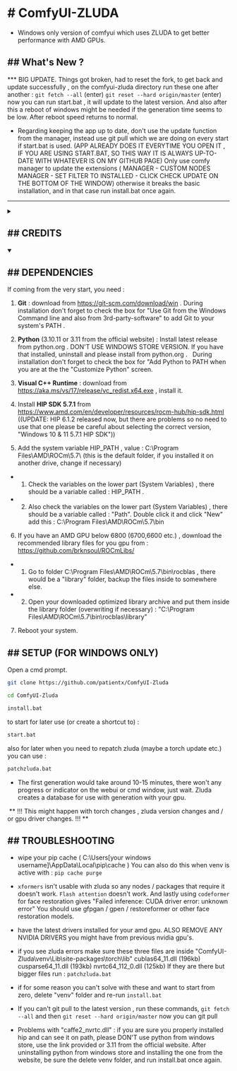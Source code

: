 <h1># ComfyUI-ZLUDA</h1>

* Windows only version of comfyui which uses ZLUDA to get better performance with AMD GPUs.

<h2>## What's New ?</h2>

*** BIG UPDATE. Things got broken, had to reset the fork, to get back and update successfully , on the comfyui-zluda directory run these one after another : ``` git fetch --all ``` (enter) ``` git reset --hard origin/master ``` (enter) now you can run start.bat , it will update to the latest version. And also after this a reboot of windows might be needed if the generation time seems to be low. After reboot speed returns to normal.

* Regarding keeping the app up to date, don't use the update function from the manager, instead use git pull which we are doing on every start if start.bat is used. (APP ALREADY DOES IT EVERYTIME YOU OPEN IT , IF YOU ARE USING START.BAT, SO THIS WAY IT IS ALWAYS UP-TO-DATE WITH WHATEVER IS ON MY GITHUB PAGE)  Only use comfy manager to update the extensions  ( MANAGER - CUSTOM NODES MANAGER - SET FILTER TO INSTALLED - CLICK CHECK UPDATE ON THE BOTTOM OF THE WINDOW) otherwise it breaks the basic installation, and in that case run install.bat once again.
---

<details>
 <summary><h2>## CREDITS</h2></summary>
 
- comfyui (https://github.com/comfyanonymous/ComfyUI)
- Zluda wiki from sdnext (https://github.com/vladmandic/automatic/wiki/ZLUDA)
- brknsoul for rocm libraries (https://github.com/brknsoul/ROCmLibs)
- lshqqytiger (https://github.com/lshqqytiger/ZLUDA)
- LeagueRaINi (https://github.com/LeagueRaINi/ComfyUI)
- ComfyUI-Manager (https://github.com/ltdrdata/ComfyUI-Manager)
 </details>

<details open>
 <summary><h2>## DEPENDENCIES</h2></summary>

If coming from the very start, you need :

1. **Git** : download from https://git-scm.com/download/win .
	During installation don't forget to check the box for "Use Git from the Windows Command line and also from 3rd-party-software" to add Git to your system's PATH .

2. **Python** (3.10.11 or 3.11 from the official website) : Install latest release from python.org .  DON'T USE WINDOWS STORE VERSION. If you have that installed, uninstall and please install from python.org .
	  During installation don't forget to check the box for "Add Python to PATH when you are at the the "Customize Python" screen.

3. **Visual C++ Runtime** : download from https://aka.ms/vs/17/release/vc_redist.x64.exe , install it.

4. Install **HIP SDK 5.7.1** from https://www.amd.com/en/developer/resources/rocm-hub/hip-sdk.html ((UPDATE: HIP 6.1.2 released now, but there are problems so no need to use that one please be careful about selecting the correct version, "Windows 10 & 11	5.7.1	HIP SDK"))

5.  Add the system variable HIP_PATH , value : C:\\Program Files\\AMD\\ROCm\\5.7\\ (this is the default folder, if you installed it on another drive, change if necessary)

- 	1. Check the variables on the lower part (System Variables) , there should be a variable called : HIP_PATH .
- 	2. Also check the variables on the lower part (System Variables) , there should be a variable called : "Path".	   Double click it and click "New" add this : C:\Program Files\AMD\ROCm\5.7\bin
	
6. If you have an AMD GPU below 6800 (6700,6600 etc.) , download the recommended library files for you gpu from : https://github.com/brknsoul/ROCmLibs/

- 	1. Go to folder C:\Program Files\AMD\ROCm\5.7\bin\rocblas , there would be a "library" folder, backup the files inside to somewhere else.
- 	2. Open your downloaded optimized library archive and put them inside the library folder (overwriting if necessary) : "C:\\Program Files\\AMD\\ROCm\\5.7\\bin\\rocblas\\library"

7. Reboot your system.
</details>

<h2>## SETUP (FOR WINDOWS ONLY)</h2>

Open a cmd prompt. 

```bash
git clone https://github.com/patientx/ComfyUI-Zluda
```
```bash
cd ComfyUI-Zluda
```
```bash
install.bat
```
to start for later use (or create a shortcut to) :
```bash
start.bat
```
also for later when you need to repatch zluda (maybe a torch update etc.) you can use :
```bash
patchzluda.bat
```
- The first generation would take around 10-15 minutes, there won't any progress or indicator on the webui or cmd window, just wait. Zluda creates a database for use with generation with your gpu.

 ** !!! This might happen with torch changes , zluda version changes and / or gpu driver changes. !!! **

<h2>## TROUBLESHOOTING</h2>

- wipe your pip cache ( C:\Users\[your windows username]\AppData\Local\pip\cache )
  You can also do this when venv is active with : ``` pip cache purge ```
  
- ```xformers``` isn't usable with zluda so any nodes / packages that require it doesn't work. ```Flash attention``` doesn't work. And lastly using ```codeformer``` for face restoration gives "Failed inference: CUDA driver error: unknown error" You should use gfpgan / gpen / restoreformer or other face restoration models.
  
- have the latest drivers installed for your amd gpu. ALSO REMOVE ANY NVIDIA DRIVERS you might have from previous nvidia gpu's.
- if you see zluda errors make sure these three files are inside "ComfyUI-Zluda\venv\Lib\site-packages\torch\lib\" 
   cublas64_11.dll (196kb) cusparse64_11.dll (193kb) nvrtc64_112_0.dll (125kb)
  If they are there but bigger files run : ``` patchzluda.bat ```
- if for some reason you can't solve with these and want to start from zero, delete "venv" folder and re-run ``` install.bat ```
- If you can't git pull to the latest version , run these commands, ``` git fetch --all ``` and then ``` git reset --hard origin/master ``` now you can git pull
- Problems with "caffe2_nvrtc.dll" : if you are sure you properly installed hip and can see it on path, please DON'T use python from windows store, use the link provided or 3.11 from the official website. After uninstalling python from windows store and installing the one from the website, be sure the delete venv folder, and run install.bat once again.
